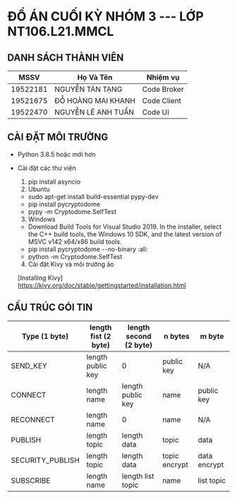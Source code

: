# ĐỒ ÁN CUỐI KỲ NHÓM 3 --- LỚP NT106.L21.MMCL

## DANH SÁCH THÀNH VIÊN

| MSSV          | Họ Và Tên           | Nhiệm vụ     |
| ------------- | ------------------- | ------------ |
| 19522181      | NGUYỄN TÂN TẠNG     | Code Broker  |
| 19521675      | ĐỖ HOÀNG MAI KHANH  | Code Client  |
| 19522470      | NGUYỄN LÊ ANH TUẤN  | Code UI      |

## CÀI ĐẶT MÔI TRƯỜNG

- Python 3.8.5 hoặc mới hơn
- Cài đặt các thư viện
  1.  pip install asyncio 
  2. Ubuntu
    -  sudo apt-get install build-essential pypy-dev 
    -  pip install pycryptodome 
    -  pypy -m Cryptodome.SelfTest 
  3. Windows
    -  Download Build Tools for Visual Studio 2019. In the installer, select the C++ build tools, the Windows 10 SDK, and the latest version of MSVC v142 x64/x86 build tools.
    -  pip install pycryptodome --no-binary :all: 
    -  python -m Cryptodome.SelfTest 
  4. Cài đặt Kivy và môi trường ảo
    
    [Installing Kivy] https://kivy.org/doc/stable/gettingstarted/installation.html



## CẤU TRÚC GÓI TIN

| Type (1 byte)    | length fist (2 byte) | length second (2 byte) |  n bytes      | m byte       |
| ---------------- | -------------------- | ---------------------- | ------------- | ------------ |
| SEND_KEY         | length public key    | 0                      | public key    | N/A          |
| CONNECT          | length name          | length public key      | name          | public key   |
| RECONNECT        | length name          | 0                      | name          | N/A          |
| PUBLISH          | length topic         | length data            | topic         | data         |
| SECURITY_PUBLISH | length topic         | length data            | topic encrypt | data encrypt |
| SUBSCRIBE        | length name          | length list topic      | name          | list topic   |
